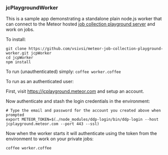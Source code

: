 ### jcPlaygroundWorker

This is a sample app demonstrating a standalone plain node.js worker that can connect to the Meteor hosted [job collection playground server](https://jcplayground.meteor.com) and work on jobs.

To install:

```
git clone https://github.com/vsivsi/meteor-job-collection-playground-worker.git jcpWorker
cd jcpWorker
npm install
```

To run (unauthenticated) simply: `coffee worker.coffee`

To run as an authenticated user:

First, visit https://jcplayground.meteor.com and setup an account.

Now authenticate and stash the login credentials in the environment:
```
# Type the email and password for the account you created above when prompted
export METEOR_TOKEN=$(./node_modules/ddp-login/bin/ddp-login --host jcplayground.meteor.com --port 443 --ssl)
```

Now when the worker starts it will authenticate using the token from the environment to work on your private jobs:
```
coffee worker.coffee
```
